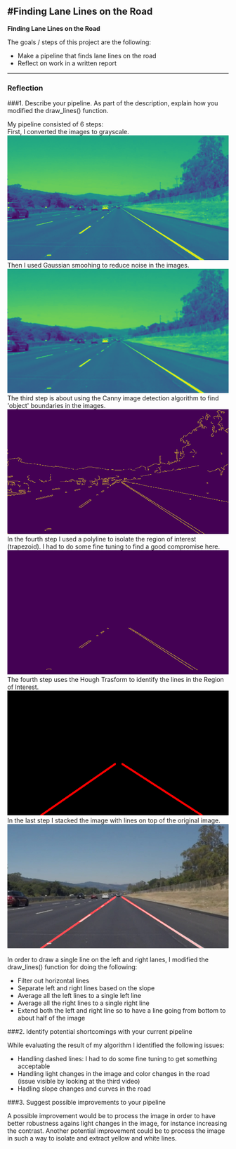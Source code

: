 #**Finding Lane Lines on the Road** 
---

**Finding Lane Lines on the Road**

The goals / steps of this project are the following: 
* Make a pipeline that finds lane lines on the road 
* Reflect on work in a written report 


[//]: # (Image References)

[grayscale_image]: ./writeup_images/solidWhiteRight/solidWhiteRight_gray.jpg "Grayscale"
[blur_image]: ./writeup_images/solidWhiteRight/solidWhiteRight_blur.jpg "Gaussian smoothing"
[canny_image]: ./writeup_images/solidWhiteRight/solidWhiteRight_canny_edges.jpg "Canny Edge Detection"
[masked_image]: ./writeup_images/solidWhiteRight/solidWhiteRight_roi.jpg "Region of Interest"
[line_image]: ./writeup_images/solidWhiteRight/solidWhiteRight_line.jpg "Hough Transform"
[final_image]: ./test_images_output/solidWhiteRight.jpg "Final image"

---

### Reflection

###1. Describe your pipeline. As part of the description, explain how you modified the draw_lines() function.

My pipeline consisted of 6 steps:  
First, I converted the images to grayscale.   
![alt text][grayscale_image]
Then I used Gaussian smoohing to reduce noise in the images. 
![alt text][blur_image]
The third step is about using the Canny image detection algorithm to find 'object' boundaries in the images. 
![alt text][canny_image]
In the fourth step I used a polyline to isolate the region of interest (trapezoid). I had to do some fine tuning to find a good compromise here. 
![alt text][masked_image]
The fourth step uses the Hough Trasform to identify the lines in the Region of Interest. 
![alt text][line_image]
In the last step I stacked the image with lines on top of the original image. 
![alt text][final_image]

In order to draw a single line on the left and right lanes, I modified the draw_lines() function for doing the following:
* Filter out horizontal lines 
* Separate left and right lines based on the slope 
* Average all the left lines to a single left line 
* Average all the right lines to a single right line 
* Extend both the left and right line so to have a line going from bottom to about half of the image 

###2. Identify potential shortcomings with your current pipeline

While evaluating the result of my algorithm I identified the following issues: 
* Handling dashed lines: I had to do some fine tuning to get something acceptable 
* Handling light changes in the image and color changes in the road (issue visible by looking at the third video) 
* Hadling slope changes and curves in the road 

###3. Suggest possible improvements to your pipeline

A possible improvement would be to process the image in order to have better robustness agains light changes in the image, for instance increasing the contrast. Another potential improvement could be to process the image in such a way to isolate and extract yellow and white lines. 
